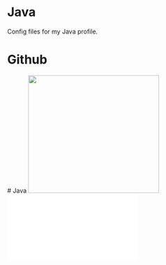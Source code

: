 # Java
Config files for my Java profile.
<h1>Github</h1>
# Java

<img src="https://user-images.githubusercontent.com/92700067/147516782-e6874216-6366-4f01-a348-6907fbddef66.jpg"  width="300" height="270">
<embed src="Audios\OLWIK Presents O-Zone Vol 5.mp3">
